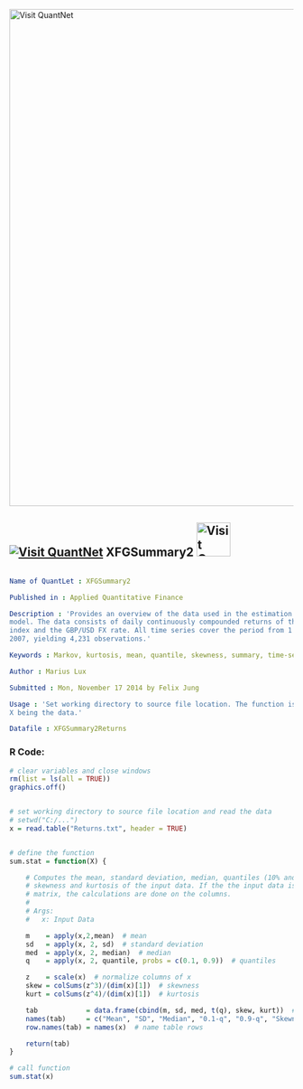 
[<img src="https://github.com/QuantLet/Styleguide-and-FAQ/blob/master/pictures/banner.png" width="880" alt="Visit QuantNet">](http://quantlet.de/index.php?p=info)

## [<img src="https://github.com/QuantLet/Styleguide-and-Validation-procedure/blob/master/pictures/qloqo.png" alt="Visit QuantNet">](http://quantlet.de/) **XFGSummary2** [<img src="https://github.com/QuantLet/Styleguide-and-Validation-procedure/blob/master/pictures/QN2.png" width="60" alt="Visit QuantNet 2.0">](http://quantlet.de/d3/ia)

```yaml

Name of QuantLet : XFGSummary2

Published in : Applied Quantitative Finance

Description : 'Provides an overview of the data used in the estimation of the SV, SVt and SVJ
model. The data consists of daily continuously compounded returns of the DAX index, the Dow Jones
index and the GBP/USD FX rate. All time series cover the period from 1 January, 1991 to 21 March,
2007, yielding 4,231 observations.'

Keywords : Markov, kurtosis, mean, quantile, skewness, summary, time-series, volatility

Author : Marius Lux

Submitted : Mon, November 17 2014 by Felix Jung

Usage : 'Set working directory to source file location. The function is called by sumStat(X), with
X being the data.'

Datafile : XFGSummary2Returns

```


### R Code:
```r
# clear variables and close windows
rm(list = ls(all = TRUE))
graphics.off()


# set working directory to source file location and read the data
# setwd("C:/...")
x = read.table("Returns.txt", header = TRUE)


# define the function
sum.stat = function(X) {

    # Computes the mean, standard deviation, median, quantiles (10% and 90 %),
    # skewness and kurtosis of the input data. If the the input data is a
    # matrix, the calculations are done on the columns. 
    #
    # Args:
    #   x: Input Data

    m    = apply(x,2,mean)  # mean
    sd   = apply(x, 2, sd)  # standard deviation
    med  = apply(x, 2, median)  # median
    q    = apply(x, 2, quantile, probs = c(0.1, 0.9))  # quantiles

    z    = scale(x)  # normalize columns of x
    skew = colSums(z^3)/(dim(x)[1])  # skewness
    kurt = colSums(z^4)/(dim(x)[1])  # kurtosis

    tab            = data.frame(cbind(m, sd, med, t(q), skew, kurt))  # create table with results
    names(tab)     = c("Mean", "SD", "Median", "0.1-q", "0.9-q", "Skewness","Kurtosis")  # name table columns
    row.names(tab) = names(x)  # name table rows

    return(tab)
}

# call function
sum.stat(x)
```
